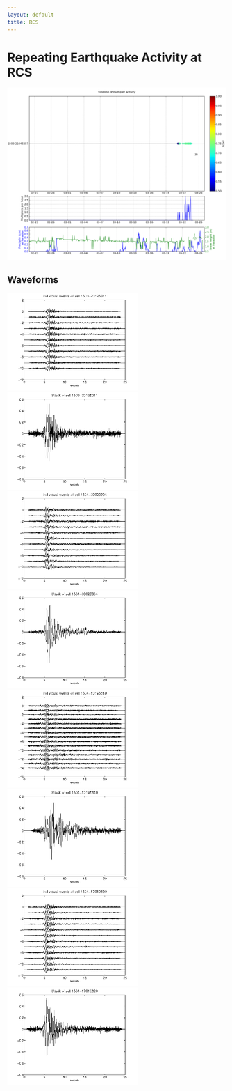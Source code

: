 ```yaml
---
layout: default
title: RCS
---
```


# Repeating Earthquake Activity at RCS
[<img src="figures/multTimeline20py.png" alt="multtimeline20" style="width: 900px;"/>](figures/multTimeline20py.png)

## Waveforms
[<img src="figures/1503-23125311_AllEv.png" alt="waveform" style="width: 300px;"/>](figures/1503-23125311_AllEv.png)[<img src="figures/1503-23125311_Stack.png" alt="waveform" style="width: 300px;"/>](figures/1503-23125311_Stack.png)[<img src="figures/1504-03023304_AllEv.png" alt="waveform" style="width: 300px;"/>](figures/1504-03023304_AllEv.png)[<img src="figures/1504-03023304_Stack.png" alt="waveform" style="width: 300px;"/>](figures/1504-03023304_Stack.png)[<img src="figures/1504-13195649_AllEv.png" alt="waveform" style="width: 300px;"/>](figures/1504-13195649_AllEv.png)[<img src="figures/1504-13195649_Stack.png" alt="waveform" style="width: 300px;"/>](figures/1504-13195649_Stack.png)[<img src="figures/1504-17010620_AllEv.png" alt="waveform" style="width: 300px;"/>](figures/1504-17010620_AllEv.png)[<img src="figures/1504-17010620_Stack.png" alt="waveform" style="width: 300px;"/>](figures/1504-17010620_Stack.png)